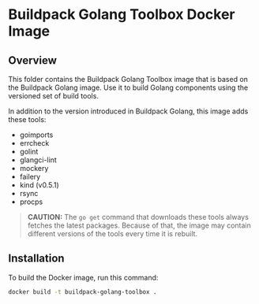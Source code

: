 # Buildpack Golang Toolbox Docker Image

## Overview

This folder contains the Buildpack Golang Toolbox image that is based on the Buildpack Golang image. Use it to build Golang components using the versioned set of build tools.

In addition to the version introduced in Buildpack Golang, this image adds these tools:
- goimports
- errcheck
- golint
- glangci-lint
- mockery
- failery
- kind (v0.5.1)
- rsync
- procps

> **CAUTION:** The `go get` command that downloads these tools always fetches the latest packages. Because of that, the image may contain different versions of the tools every time it is rebuilt.

## Installation

To build the Docker image, run this command:

```bash
docker build -t buildpack-golang-toolbox .
```
